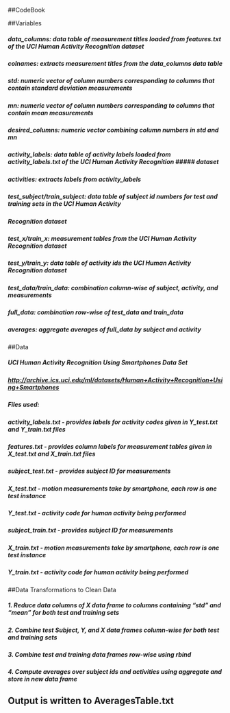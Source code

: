 ##CodeBook

##Variables
##### data_columns: data table of measurement titles loaded from features.txt of the UCI Human Activity Recognition dataset
##### colnames: extracts measurement titles from the data_columns data table
##### std: numeric vector of column numbers corresponding to columns that contain standard deviation measurements
##### mn: numeric vector of column numbers corresponding to columns that contain mean measurements
##### desired_columns: numeric vector combining column numbers in std and mn
##### activity_labels: data table of activity labels loaded from activity_labels.txt of the UCI Human Activity Recognition ##### dataset
##### activities: extracts labels from activity_labels
##### test_subject/train_subject: data table of subject id numbers for test and training sets in the UCI Human Activity 
##### Recognition dataset
##### test_x/train_x: measurement tables from the UCI Human Activity Recognition dataset
##### test_y/train_y: data table of activity ids the UCI Human Activity Recognition dataset
##### test_data/train_data: combination column-wise of subject, activity, and measurements
##### full_data: combination row-wise of test_data and train_data
##### averages: aggregate averages of full_data by subject and activity

##Data
##### UCI Human Activity Recognition Using Smartphones Data Set
##### http://archive.ics.uci.edu/ml/datasets/Human+Activity+Recognition+Using+Smartphones
##### Files used:
#####	    activity_labels.txt - provides labels for activity codes given in Y_test.txt and Y_train.txt files
#####	    features.txt - provides column labels for measurement tables given in X_test.txt and X_train.txt files
#####	    subject_test.txt - provides subject ID for measurements
#####	    X_test.txt - motion measurements take by smartphone, each row is one test instance
#####	    Y_test.txt - activity code for human activity being performed 
#####	    subject_train.txt - provides subject ID for measurements
#####	    X_train.txt - motion measurements take by smartphone, each row is one test instance
#####	    Y_train.txt - activity code for human activity being performed

##Data Transformations to Clean Data
#####	    1. Reduce data columns of X data frame to columns containing “std” and “mean” for both test and training sets
#####	    2. Combine test Subject, Y, and X data frames column-wise for both test and training sets
#####	    3. Combine test and training data frames row-wise using rbind 
#####	    4. Compute averages over subject ids and activities using aggregate and store in new data frame

## Output is written to AveragesTable.txt
